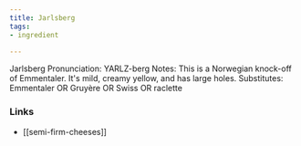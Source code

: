 ```yaml
---
title: Jarlsberg
tags:
- ingredient

---
```

Jarlsberg Pronunciation: YARLZ-berg Notes: This is a Norwegian knock-off of Emmentaler. It's mild, creamy yellow, and has large holes. Substitutes: Emmentaler OR Gruyère OR Swiss OR raclette

### Links

* [[semi-firm-cheeses]]
